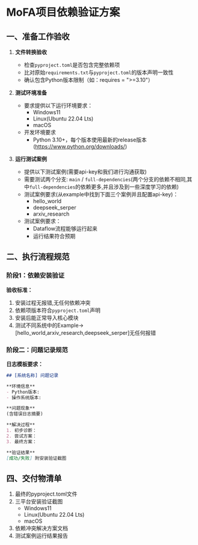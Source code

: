 
# MoFA项目依赖验证方案

## 一、准备工作验收
1. **文件转换验收**
   - 检查`pyproject.toml`是否包含完整依赖项
   - 比对原始`requirements.txt`与`pyproject.toml`的版本声明一致性
   - 确认包含Python版本限制（如：requires = ">=3.10"）

2. **测试环境准备**
   - 要求提供以下运行环境要求：
     - Windows11  
     - Linux(Ubuntu 22.04 Lts) 
     - macOS 
    - 开发环境要求
      - Python 3.10+，每个版本使用最新的release版本 (https://www.python.org/downloads/)
3. **运行测试案例**
   - 提供以下测试案例(需要api-key和我们进行沟通获取)
   - 需要测试两个分支: `main` / `full-dependencies`(两个分支的依赖不相同,其中`full-dependencies`的依赖更多,并且涉及到一些深度学习的依赖)
   - 测试案例要求(从example中找到下面三个案例并且配置api-key)：
     - hello_world
     - deepseek_serper
     - arxiv_research
   - 测试案例要求：
     - Dataflow流程能够运行起来
     - 运行结果符合预期
## 二、执行流程规范
### 阶段1：依赖安装验证

**验收标准：**
1. 安装过程无报错,无任何依赖冲突
2. 依赖项版本符合`pyproject.toml`声明
3. 安装后能正常导入核心模块
4. 测试不同系统中的Example->[hello_world,arxiv_research,deepseek_serper]无任何报错


### 阶段二：问题记录规范
**日志模板要求：**
```markdown
## [系统名称] 问题记录

**环境信息**
- Python版本: 
- 操作系统版本:

**问题现象**
(含错误日志摘要)

**解决过程**
1. 初步诊断：
2. 尝试方案：
3. 最终方案：

**验证结果**
[成功/失败] 附安装验证截图
```


## 四、交付物清单
1. 最终的pyproject.toml文件
2. 三平台安装验证截图
   - Windows11
   - Linux(Ubuntu 22.04 Lts)
   - macOS
3. 依赖冲突解决方案文档
4. 测试案例运行结果报告

